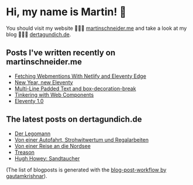 # Hi, my name is Martin! 👋 
You should visit my website 👨🏼‍💻  [martinschneider.me](https://martinschneider.me) and take a look at my blog 🤷🏼‍♂️ [dertagundich.de](https://www.dertagundich.de).

## Posts I've written recently on martinschneider.me
<!-- MSME-POST-LIST:START -->
- [Fetching Webmentions With Netlify and Eleventy Edge](https://martinschneider.me/articles/fetching-webmentions-with-netlify-and-eleventy-edge/)
- [New Year, new Eleventy](https://martinschneider.me/articles/new-year-new-eleventy/)
- [Multi-Line Padded Text and box-decoration-break](https://martinschneider.me/articles/multi-line-padded-text-and-box-decoration-break/)
- [Tinkering with Web Components](https://martinschneider.me/articles/tinkering-with-web-components/)
- [Eleventy 1.0](https://martinschneider.me/articles/eleventy-1-0/)
<!-- MSME-POST-LIST:END -->

## The latest posts on dertagundich.de
<!-- DTUI-POST-LIST:START -->
- [Der Legomann](https://www.dertagundich.de/blog/2023/06/der-legomann)
- [Von einer Autofahrt, Strohwitwertum und Regalarbeiten](https://www.dertagundich.de/blog/2023/06/von-einer-autofahrt-strohwitwertum-und-regalarbeiten)
- [Von einer Reise an die Nordsee](https://www.dertagundich.de/blog/2023/06/von-einer-reise-an-die-nordsee)
- [Treason](https://www.dertagundich.de/blog/2023/06/treason)
- [Hugh Howey: Sandtaucher](https://www.dertagundich.de/blog/2023/06/hugh-howey-sandtaucher)
<!-- DTUI-POST-LIST:END -->

(The list of blogposts is generated with the [blog-post-workflow by gautamkrishnar](https://github.com/gautamkrishnar/blog-post-workflow)).
